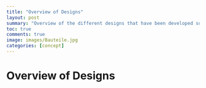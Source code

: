 ```yaml
---
title: "Overview of Designs"
layout: post
summary: "Overview of the different designs that have been developed so far."
toc: true
comments: true
image: images/Bauteile.jpg
categories: [concept]
---
```

# Overview of Designs

